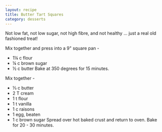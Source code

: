 ```yaml
---
layout: recipe
title: Butter Tart Squares
category: desserts
---
```

Not low fat, not low sugar, not high fibre, and not healthy ...
just a real old fashioned treat! 

Mix together and press into a 9" square pan - 
- 1¼ c flour
- ¼ c brown sugar
- ½ c butter
Bake at 350 degrees for 15 minutes.

Mix together - 
- ⅓ c butter
- 2 T cream
- 1 t flour
- 1 t vanilla
- 1 c raisons
- 1 egg, beaten
- 1 c brown sugar
Spread over hot baked crust and return to oven.  Bake for 20 - 30 minutes.

